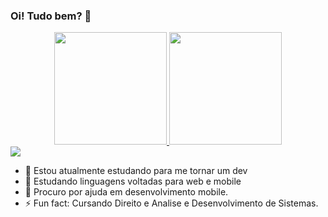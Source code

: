 ### Oi! Tudo bem? 👋

<div align="center">
  <a href="https://instagram.com/alan_buss">
  <img height="180em" src="https://github-readme-stats.vercel.app/api?username=AlanBuss&show_icons=true&theme=dracula&include_all_commits=true&count_private=true"/>
  <img height="180em" src="https://github-readme-stats.vercel.app/api/top-langs/?username=AlanBuss&layout=compact&langs_count=7&theme=dracula"/>
</div>

<div **enviar e-mail para mim, adicionar redes sociais.
   <a href=" https://instagram.com/alan_buss " target="_blank"><img src=
   "https://img.shields.io/badge/-Instagram-%23E4405F?style=for-the-badge&logo=instagram&logoColor=white" target="_blank"></a>
<!--**AlanBuss/AlanBuss** is a ✨ _special_ ✨ repository because its `README.md` (this file) appears on your GitHub profile.-->

- 🔭 Estou atualmente estudando para me tornar um dev
- 🌱 Estudando linguagens voltadas para web e mobile
- 🤔 Procuro por ajuda em desenvolvimento mobile.
- ⚡ Fun fact: Cursando Direito e Analise e Desenvolvimento de Sistemas.


<!--https://github.com/AlanBuss-->
